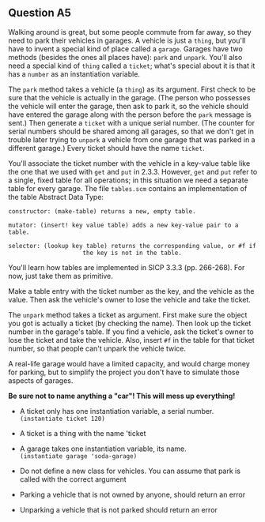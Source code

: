 ## Question A5

Walking around is great, but some people commute from far away, so they need
to park their vehicles in garages. A vehicle is just a `thing`, but you'll
have to invent a special kind of place called a `garage`. Garages have two
methods (besides the ones all places have): `park` and `unpark`. You'll also
need a special kind of `thing` called a `ticket`; what's special about it is
that it has a `number` as an instantiation variable.

The `park` method takes a vehicle (a `thing`) as its argument. First check to
be sure that the vehicle is actually in the garage. (The person who possesses
the vehicle will enter the garage, then ask to park it, so the vehicle should
have entered the garage along with the person before the `park` message is
sent.) Then generate a `ticket` with a unique serial number. (The counter for
serial numbers should be shared among all garages, so that we don't get in
trouble later trying to `unpark` a vehicle from one garage that was parked in
a different garage.) Every ticket should have the name `ticket`.

You'll associate the ticket number with the vehicle in a key-value table like
the one that we used with `get` and `put` in 2.3.3. However, `get` and `put`
refer to a single, fixed table for all operations; in this situation we need a
separate table for every garage. The file `tables.scm` contains an
implementation of the table Abstract Data Type:

    
    constructor: (make-table) returns a new, empty table.
    
    mutator: (insert! key value table) adds a new key-value pair to a table.
    
    selector: (lookup key table) returns the corresponding value, or #f if
                         the key is not in the table.
    

You'll learn how tables are implemented in SICP 3.3.3 (pp. 266-268). For now,
just take them as primitive.

Make a table entry with the ticket number as the key, and the vehicle as the
value. Then ask the vehicle's owner to lose the vehicle and take the ticket.

The `unpark` method takes a ticket as argument. First make sure the object you
got is actually a ticket (by checking the name). Then look up the ticket
number in the garage's table. If you find a vehicle, ask the ticket's owner to
lose the ticket and take the vehicle. Also, insert `#f` in the table for that
ticket number, so that people can't unpark the vehicle twice.

A real-life garage would have a limited capacity, and would charge money for
parking, but to simplify the project you don't have to simulate those aspects
of garages.

**Be sure not to name anything a "car"! This will mess up everything!**

  * A ticket only has one instantiation variable, a serial number.   
`(instantiate ticket 120)`

  * A ticket is a thing with the name 'ticket
  * A garage takes one instantiation variable, its name.   
`(instantiate garage 'soda-garage)`

  * Do not define a new class for vehicles. You can assume that park is called with the correct argument
  * Parking a vehicle that is not owned by anyone, should return an error
  * Unparking a vehicle that is not parked should return an error

